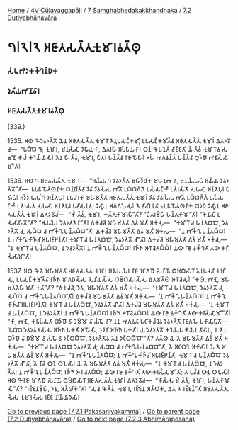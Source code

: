 
[Home](/) / [4V Cūḷavaggapāḷi](/tipitaka/4V.md) / [7 Saṃghabhedakakkhandhaka](/tipitaka/4V/7.md) / [7.2 Dutiyabhāṇavāra](/tipitaka/4V/7/7.2.md)

# 𑁭𑁇𑁨𑁇𑁨 𑀅𑀚𑀸𑀢𑀲𑀢𑁆𑀢𑀼𑀓𑀼𑀫𑀸𑀭𑀯𑀢𑁆𑀣𑀼

### 𑀲𑀁𑀖𑀪𑁂𑀤𑀓𑀓𑁆𑀔𑀦𑁆𑀥𑀓

### 𑀤𑀼𑀢𑀺𑀬𑀪𑀸𑀡𑀯𑀸𑀭

### 𑀅𑀚𑀸𑀢𑀲𑀢𑁆𑀢𑀼𑀓𑀼𑀫𑀸𑀭𑀯𑀢𑁆𑀣𑀼

(339.)

1535\. 𑀅𑀣 𑀔𑁄 𑀤𑁂𑀯𑀤𑀢𑁆𑀢𑁄 𑀬𑁂𑀦 𑀅𑀚𑀸𑀢𑀲𑀢𑁆𑀢𑀼 𑀓𑀼𑀫𑀸𑀭𑁄 𑀢𑁂𑀦𑀼𑀧𑀲𑀗𑁆𑀓𑀫𑀺, 𑀉𑀧𑀲𑀗𑁆𑀓𑀫𑀺𑀢𑁆𑀯𑀸 𑀅𑀚𑀸𑀢𑀲𑀢𑁆𑀢𑀼𑀁 𑀓𑀼𑀫𑀸𑀭𑀁 𑀏𑀢𑀤𑀯𑁄𑀘—  “𑀧𑀼𑀩𑁆𑀩𑁂 𑀔𑁄, 𑀓𑀼𑀫𑀸𑀭, 𑀫𑀦𑀼𑀲𑁆𑀲𑀸 𑀤𑀻𑀖𑀸𑀬𑀼𑀓𑀸, 𑀏𑀢𑀭𑀳𑀺 𑀅𑀧𑁆𑀧𑀸𑀬𑀼𑀓𑀸𑁇 𑀞𑀸𑀦𑀁 𑀔𑁄 𑀧𑀦𑁂𑀢𑀁 𑀯𑀺𑀚𑁆𑀚𑀢𑀺 𑀬𑀁 𑀢𑁆𑀯𑀁 𑀓𑀼𑀫𑀸𑀭𑁄𑀯 𑀲𑀫𑀸𑀦𑁄 𑀓𑀸𑀮𑀁 𑀓𑀭𑁂𑀬𑁆𑀬𑀸𑀲𑀺𑁇 𑀢𑁂𑀦 𑀳𑀺 𑀢𑁆𑀯𑀁, 𑀓𑀼𑀫𑀸𑀭, 𑀧𑀺𑀢𑀭𑀁 𑀳𑀦𑁆𑀢𑁆𑀯𑀸 𑀭𑀸𑀚𑀸 𑀳𑁄𑀳𑀺𑁇 𑀅𑀳𑀁 𑀪𑀕𑀯𑀦𑁆𑀢𑀁 𑀳𑀦𑁆𑀢𑁆𑀯𑀸 𑀩𑀼𑀤𑁆𑀥𑁄 𑀪𑀯𑀺𑀲𑁆𑀲𑀸𑀫𑀻”𑀢𑀺𑁇

1536\. 𑀅𑀣 𑀔𑁄 𑀅𑀚𑀸𑀢𑀲𑀢𑁆𑀢𑀼 𑀓𑀼𑀫𑀸𑀭𑁄—  “𑀅𑀬𑁆𑀬𑁄 𑀔𑁄 𑀤𑁂𑀯𑀤𑀢𑁆𑀢𑁄 𑀫𑀳𑀺𑀤𑁆𑀥𑀺𑀓𑁄 𑀫𑀳𑀸𑀦𑀼𑀪𑀸𑀯𑁄, 𑀚𑀸𑀦𑁂𑀬𑁆𑀬𑀸𑀲𑀺 𑀅𑀬𑁆𑀬𑁄 𑀤𑁂𑀯𑀤𑀢𑁆𑀢𑁄”𑀢𑀺—  𑀊𑀭𑀼𑀬𑀸 𑀧𑁄𑀢𑁆𑀣𑀦𑀺𑀓𑀁 𑀩𑀦𑁆𑀥𑀺𑀢𑁆𑀯𑀸 𑀤𑀺𑀯𑀸 𑀤𑀺𑀯𑀲𑁆𑀲 𑀪𑀻𑀢𑁄 𑀉𑀩𑁆𑀩𑀺𑀕𑁆𑀕𑁄 𑀉𑀲𑁆𑀲𑀗𑁆𑀓𑀻 𑀉𑀢𑁆𑀭𑀲𑁆𑀢𑁄 𑀲𑀳𑀲𑀸 𑀅𑀦𑁆𑀢𑁂𑀧𑀼𑀭𑀁 𑀧𑀸𑀯𑀺𑀲𑀺𑁇 𑀅𑀤𑁆𑀤𑀲𑀸𑀲𑀼𑀁 𑀔𑁄 𑀅𑀦𑁆𑀢𑁂𑀧𑀼𑀭𑁂 𑀉𑀧𑀘𑀸𑀭𑀓𑀸 𑀫𑀳𑀸𑀫𑀢𑁆𑀢𑀸 𑀅𑀚𑀸𑀢𑀲𑀢𑁆𑀢𑀼𑀁 𑀓𑀼𑀫𑀸𑀭𑀁 𑀤𑀺𑀯𑀸 𑀤𑀺𑀯𑀲𑁆𑀲 𑀪𑀻𑀢𑀁 𑀉𑀩𑁆𑀩𑀺𑀕𑁆𑀕𑀁 𑀉𑀲𑁆𑀲𑀗𑁆𑀓𑀺𑀁 𑀉𑀢𑁆𑀭𑀲𑁆𑀢𑀁 𑀲𑀳𑀲𑀸 𑀅𑀦𑁆𑀢𑁂𑀧𑀼𑀭𑀁 𑀧𑀯𑀺𑀲𑀦𑁆𑀢𑀁; 𑀤𑀺𑀲𑁆𑀯𑀸𑀦 𑀅𑀕𑁆𑀕𑀳𑁂𑀲𑀼𑀁𑁇 𑀢𑁂 𑀯𑀺𑀘𑀺𑀦𑀦𑁆𑀢𑀸 𑀊𑀭𑀼𑀬𑀸 𑀧𑁄𑀢𑁆𑀣𑀦𑀺𑀓𑀁 𑀩𑀤𑁆𑀥𑀁 𑀤𑀺𑀲𑁆𑀯𑀸𑀦 𑀅𑀚𑀸𑀢𑀲𑀢𑁆𑀢𑀼𑀁 𑀓𑀼𑀫𑀸𑀭𑀁 𑀏𑀢𑀤𑀯𑁄𑀘𑀼𑀁—  “𑀓𑀺𑀁 𑀢𑁆𑀯𑀁, 𑀓𑀼𑀫𑀸𑀭, 𑀓𑀢𑁆𑀢𑀼𑀓𑀸𑀫𑁄𑀲𑀻”𑀢𑀺? “𑀧𑀺𑀢𑀭𑀫𑁆𑀳𑀺 𑀳𑀦𑁆𑀢𑀼𑀓𑀸𑀫𑁄”𑀢𑀺𑁇 “𑀓𑁂𑀦𑀸𑀲𑀺 𑀉𑀲𑁆𑀲𑀸𑀳𑀺𑀢𑁄”𑀢𑀺? “𑀅𑀬𑁆𑀬𑁂𑀦 𑀤𑁂𑀯𑀤𑀢𑁆𑀢𑁂𑀦𑀸”𑀢𑀺𑁇 𑀏𑀓𑀘𑁆𑀘𑁂 𑀫𑀳𑀸𑀫𑀢𑁆𑀢𑀸 𑀏𑀯𑀁 𑀫𑀢𑀺𑀁 𑀅𑀓𑀁𑀲𑀼—  “𑀓𑀼𑀫𑀸𑀭𑁄 𑀘 𑀳𑀦𑁆𑀢𑀩𑁆𑀩𑁄, 𑀤𑁂𑀯𑀤𑀢𑁆𑀢𑁄 𑀘, 𑀲𑀩𑁆𑀩𑁂 𑀘 𑀪𑀺𑀓𑁆𑀔𑀽 𑀳𑀦𑁆𑀢𑀩𑁆𑀩𑀸”𑀢𑀺𑁇 𑀏𑀓𑀘𑁆𑀘𑁂 𑀫𑀳𑀸𑀫𑀢𑁆𑀢𑀸 𑀏𑀯𑀁 𑀫𑀢𑀺𑀁 𑀅𑀓𑀁𑀲𑀼—  “𑀦 𑀪𑀺𑀓𑁆𑀔𑀽 𑀳𑀦𑁆𑀢𑀩𑁆𑀩𑀸𑁇 𑀦 𑀪𑀺𑀓𑁆𑀔𑀽 𑀓𑀺𑀜𑁆𑀘𑀺 𑀅𑀧𑀭𑀚𑁆𑀛𑀦𑁆𑀢𑀺𑁇 𑀓𑀼𑀫𑀸𑀭𑁄 𑀘 𑀳𑀦𑁆𑀢𑀩𑁆𑀩𑁄, 𑀤𑁂𑀯𑀤𑀢𑁆𑀢𑁄 𑀘𑀸”𑀢𑀺𑁇 𑀏𑀓𑀘𑁆𑀘𑁂 𑀫𑀳𑀸𑀫𑀢𑁆𑀢𑀸 𑀏𑀯𑀁 𑀫𑀢𑀺𑀁 𑀅𑀓𑀁𑀲𑀼—  “𑀦 𑀓𑀼𑀫𑀸𑀭𑁄 𑀘 𑀳𑀦𑁆𑀢𑀩𑁆𑀩𑁄, 𑀦 𑀤𑁂𑀯𑀤𑀢𑁆𑀢𑁄𑁇 𑀦 𑀪𑀺𑀓𑁆𑀔𑀽 𑀳𑀦𑁆𑀢𑀩𑁆𑀩𑀸𑁇 𑀭𑀜𑁆𑀜𑁄 𑀆𑀭𑁄𑀘𑁂𑀢𑀩𑁆𑀩𑀁𑁇 𑀬𑀣𑀸 𑀭𑀸𑀚𑀸 𑀯𑀓𑁆𑀔𑀢𑀺 𑀢𑀣𑀸 𑀓𑀭𑀺𑀲𑁆𑀲𑀸𑀫𑀸”𑀢𑀺𑁇

1537\. 𑀅𑀣 𑀔𑁄 𑀢𑁂 𑀫𑀳𑀸𑀫𑀢𑁆𑀢𑀸 𑀅𑀚𑀸𑀢𑀲𑀢𑁆𑀢𑀼𑀁 𑀓𑀼𑀫𑀸𑀭𑀁 𑀆𑀤𑀸𑀬 𑀬𑁂𑀦 𑀭𑀸𑀚𑀸 𑀫𑀸𑀕𑀥𑁄 𑀲𑁂𑀦𑀺𑀬𑁄 𑀩𑀺𑀫𑁆𑀩𑀺𑀲𑀸𑀭𑁄 𑀢𑁂𑀦𑀼𑀧𑀲𑀗𑁆𑀓𑀫𑀺𑀁𑀲𑀼, 𑀉𑀧𑀲𑀗𑁆𑀓𑀫𑀺𑀢𑁆𑀯𑀸 𑀭𑀜𑁆𑀜𑁄 𑀫𑀸𑀕𑀥𑀲𑁆𑀲 𑀲𑁂𑀦𑀺𑀬𑀲𑁆𑀲 𑀩𑀺𑀫𑁆𑀩𑀺𑀲𑀸𑀭𑀲𑁆𑀲 𑀏𑀢𑀫𑀢𑁆𑀣𑀁 𑀆𑀭𑁄𑀘𑁂𑀲𑀼𑀁𑁇 “𑀓𑀣𑀁, 𑀪𑀡𑁂, 𑀫𑀳𑀸𑀫𑀢𑁆𑀢𑁂𑀳𑀺 𑀫𑀢𑀺 𑀓𑀢𑀸”𑀢𑀺? “𑀏𑀓𑀘𑁆𑀘𑁂, 𑀤𑁂𑀯, 𑀫𑀳𑀸𑀫𑀢𑁆𑀢𑀸 𑀏𑀯𑀁 𑀫𑀢𑀺𑀁 𑀅𑀓𑀁𑀲𑀼—  ‘𑀓𑀼𑀫𑀸𑀭𑁄 𑀘 𑀳𑀦𑁆𑀢𑀩𑁆𑀩𑁄, 𑀤𑁂𑀯𑀤𑀢𑁆𑀢𑁄 𑀘, 𑀲𑀩𑁆𑀩𑁂 𑀘 𑀪𑀺𑀓𑁆𑀔𑀽 𑀳𑀦𑁆𑀢𑀩𑁆𑀩𑀸’𑀢𑀺𑁇 𑀏𑀓𑀘𑁆𑀘𑁂 𑀫𑀳𑀸𑀫𑀢𑁆𑀢𑀸 𑀏𑀯𑀁 𑀫𑀢𑀺𑀁 𑀅𑀓𑀁𑀲𑀼—  ‘𑀦 𑀪𑀺𑀓𑁆𑀔𑀽 𑀳𑀦𑁆𑀢𑀩𑁆𑀩𑀸𑁇 𑀦 𑀪𑀺𑀓𑁆𑀔𑀽 𑀓𑀺𑀜𑁆𑀘𑀺 𑀅𑀧𑀭𑀚𑁆𑀛𑀦𑁆𑀢𑀺𑁇 𑀓𑀼𑀫𑀸𑀭𑁄 𑀘 𑀳𑀦𑁆𑀢𑀩𑁆𑀩𑁄, 𑀤𑁂𑀯𑀤𑀢𑁆𑀢𑁄 𑀘𑀸’𑀢𑀺𑁇 𑀏𑀓𑀘𑁆𑀘𑁂 𑀫𑀳𑀸𑀫𑀢𑁆𑀢𑀸 𑀏𑀯𑀁 𑀫𑀢𑀺𑀁 𑀅𑀓𑀁𑀲𑀼—  ‘𑀦 𑀓𑀼𑀫𑀸𑀭𑁄 𑀘 𑀳𑀦𑁆𑀢𑀩𑁆𑀩𑁄, 𑀦 𑀤𑁂𑀯𑀤𑀢𑁆𑀢𑁄𑁇 𑀦 𑀪𑀺𑀓𑁆𑀔𑀽 𑀳𑀦𑁆𑀢𑀩𑁆𑀩𑀸𑁇 𑀭𑀜𑁆𑀜𑁄 𑀆𑀭𑁄𑀘𑁂𑀢𑀩𑁆𑀩𑀁𑁇 𑀬𑀣𑀸 𑀭𑀸𑀚𑀸 𑀯𑀓𑁆𑀔𑀢𑀺 𑀢𑀣𑀸 𑀓𑀭𑀺𑀲𑁆𑀲𑀸𑀫𑀸’”𑀢𑀺𑁇 “𑀓𑀺𑀁, 𑀪𑀡𑁂, 𑀓𑀭𑀺𑀲𑁆𑀲𑀢𑀺 𑀩𑀼𑀤𑁆𑀥𑁄 𑀯𑀸 𑀥𑀫𑁆𑀫𑁄 𑀯𑀸 𑀲𑀁𑀖𑁄 𑀯𑀸? 𑀦𑀦𑀼 𑀪𑀕𑀯𑀢𑀸 𑀧𑀝𑀺𑀓𑀘𑁆𑀘𑁂𑀯 𑀤𑁂𑀯𑀤𑀢𑁆𑀢𑁄 𑀭𑀸𑀚𑀕𑀳𑁂 𑀧𑀓𑀸𑀲𑀸𑀧𑀺𑀢𑁄—  ‘𑀧𑀼𑀩𑁆𑀩𑁂 𑀤𑁂𑀯𑀤𑀢𑁆𑀢𑀲𑁆𑀲 𑀅𑀜𑁆𑀜𑀸 𑀧𑀓𑀢𑀺 𑀅𑀳𑁄𑀲𑀺, 𑀇𑀤𑀸𑀦𑀺 𑀅𑀜𑁆𑀜𑀸 𑀧𑀓𑀢𑀺𑁇 𑀬𑀁 𑀤𑁂𑀯𑀤𑀢𑁆𑀢𑁄 𑀓𑀭𑁂𑀬𑁆𑀬 𑀓𑀸𑀬𑁂𑀦 𑀯𑀸𑀘𑀸𑀬, 𑀦 𑀢𑁂𑀦 𑀩𑀼𑀤𑁆𑀥𑁄 𑀯𑀸 𑀥𑀫𑁆𑀫𑁄 𑀯𑀸 𑀲𑀁𑀖𑁄 𑀯𑀸 𑀤𑀝𑁆𑀞𑀩𑁆𑀩𑁄, 𑀤𑁂𑀯𑀤𑀢𑁆𑀢𑁄𑀯 𑀢𑁂𑀦 𑀤𑀝𑁆𑀞𑀩𑁆𑀩𑁄’”𑀢𑀺? 𑀢𑀢𑁆𑀣 𑀬𑁂 𑀢𑁂 𑀫𑀳𑀸𑀫𑀢𑁆𑀢𑀸 𑀏𑀯𑀁 𑀫𑀢𑀺𑀁 𑀅𑀓𑀁𑀲𑀼—  “𑀓𑀼𑀫𑀸𑀭𑁄 𑀘 𑀳𑀦𑁆𑀢𑀩𑁆𑀩𑁄 𑀤𑁂𑀯𑀤𑀢𑁆𑀢𑁄 𑀘; 𑀲𑀩𑁆𑀩𑁂 𑀘 𑀪𑀺𑀓𑁆𑀔𑀽 𑀳𑀦𑁆𑀢𑀩𑁆𑀩𑀸”𑀢𑀺; 𑀢𑁂 𑀅𑀝𑁆𑀞𑀸𑀦𑁂 𑀅𑀓𑀸𑀲𑀺𑁇 𑀬𑁂 𑀢𑁂 𑀫𑀳𑀸𑀫𑀢𑁆𑀢𑀸 𑀏𑀯𑀁 𑀫𑀢𑀺𑀁 𑀅𑀓𑀁𑀲𑀼—  “𑀦 𑀪𑀺𑀓𑁆𑀔𑀽 𑀳𑀦𑁆𑀢𑀩𑁆𑀩𑀸; 𑀦 𑀪𑀺𑀓𑁆𑀔𑀽 𑀓𑀺𑀜𑁆𑀘𑀺 𑀅𑀧𑀭𑀚𑁆𑀛𑀦𑁆𑀢𑀺; 𑀓𑀼𑀫𑀸𑀭𑁄 𑀘 𑀳𑀦𑁆𑀢𑀩𑁆𑀩𑁄 𑀤𑁂𑀯𑀤𑀢𑁆𑀢𑁄 𑀘𑀸”𑀢𑀺; 𑀢𑁂 𑀦𑀻𑀘𑁂 𑀞𑀸𑀦𑁂 𑀞𑀧𑁂𑀲𑀺𑁇 𑀬𑁂 𑀢𑁂 𑀫𑀳𑀸𑀫𑀢𑁆𑀢𑀸 𑀏𑀯𑀁 𑀫𑀢𑀺𑀁 𑀅𑀓𑀁𑀲𑀼—  “𑀦 𑀓𑀼𑀫𑀸𑀭𑁄 𑀘 𑀳𑀦𑁆𑀢𑀩𑁆𑀩𑁄, 𑀦 𑀤𑁂𑀯𑀤𑀢𑁆𑀢𑁄; 𑀦 𑀪𑀺𑀓𑁆𑀔𑀽 𑀳𑀦𑁆𑀢𑀩𑁆𑀩𑀸; 𑀭𑀜𑁆𑀜𑁄 𑀆𑀭𑁄𑀘𑁂𑀢𑀩𑁆𑀩𑀁; 𑀬𑀣𑀸 𑀭𑀸𑀚𑀸 𑀯𑀓𑁆𑀔𑀢𑀺 𑀢𑀣𑀸 𑀓𑀭𑀺𑀲𑁆𑀲𑀸𑀫𑀸”𑀢𑀺; 𑀢𑁂 𑀉𑀘𑁆𑀘𑁂 𑀞𑀸𑀦𑁂 𑀞𑀧𑁂𑀲𑀺𑁇 𑀅𑀣 𑀔𑁄 𑀭𑀸𑀚𑀸 𑀫𑀸𑀕𑀥𑁄 𑀲𑁂𑀦𑀺𑀬𑁄 𑀩𑀺𑀫𑁆𑀩𑀺𑀲𑀸𑀭𑁄 𑀅𑀚𑀸𑀢𑀲𑀢𑁆𑀢𑀼𑀁 𑀓𑀼𑀫𑀸𑀭𑀁 𑀏𑀢𑀤𑀯𑁄𑀘—  “𑀓𑀺𑀲𑁆𑀲 𑀫𑀁 𑀢𑁆𑀯𑀁, 𑀓𑀼𑀫𑀸𑀭, 𑀳𑀦𑁆𑀢𑀼𑀓𑀸𑀫𑁄𑀲𑀻”𑀢𑀺? “𑀭𑀚𑁆𑀚𑁂𑀦𑀸𑀫𑁆𑀳𑀺, 𑀤𑁂𑀯, 𑀅𑀢𑁆𑀣𑀺𑀓𑁄”𑀢𑀺𑁇 “𑀲𑀘𑁂 𑀔𑁄 𑀢𑁆𑀯𑀁, 𑀓𑀼𑀫𑀸𑀭, 𑀭𑀚𑁆𑀚𑁂𑀦 𑀅𑀢𑁆𑀣𑀺𑀓𑁄, 𑀏𑀢𑀁 𑀢𑁂 𑀭𑀚𑁆𑀚𑀦𑁆”𑀢𑀺 𑀅𑀚𑀸𑀢𑀲𑀢𑁆𑀢𑀼𑀲𑁆𑀲 𑀓𑀼𑀫𑀸𑀭𑀲𑁆𑀲 𑀭𑀚𑁆𑀚𑀁 𑀦𑀺𑀬𑁆𑀬𑀸𑀤𑁂𑀲𑀺𑁇

[Go to previous page (7.2.1 Pakāsanīyakamma)](/tipitaka/4V/7/7.2/7.2.1.md) / [Go to parent page (7.2 Dutiyabhāṇavāra)](/tipitaka/4V/7/7.2.md) / [Go to next page (7.2.3 Abhimārapesana)](/tipitaka/4V/7/7.2/7.2.3.md)


